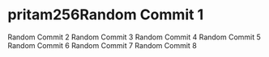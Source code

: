 # pritam256Random Commit 1
Random Commit 2
Random Commit 3
Random Commit 4
Random Commit 5
Random Commit 6
Random Commit 7
Random Commit 8
